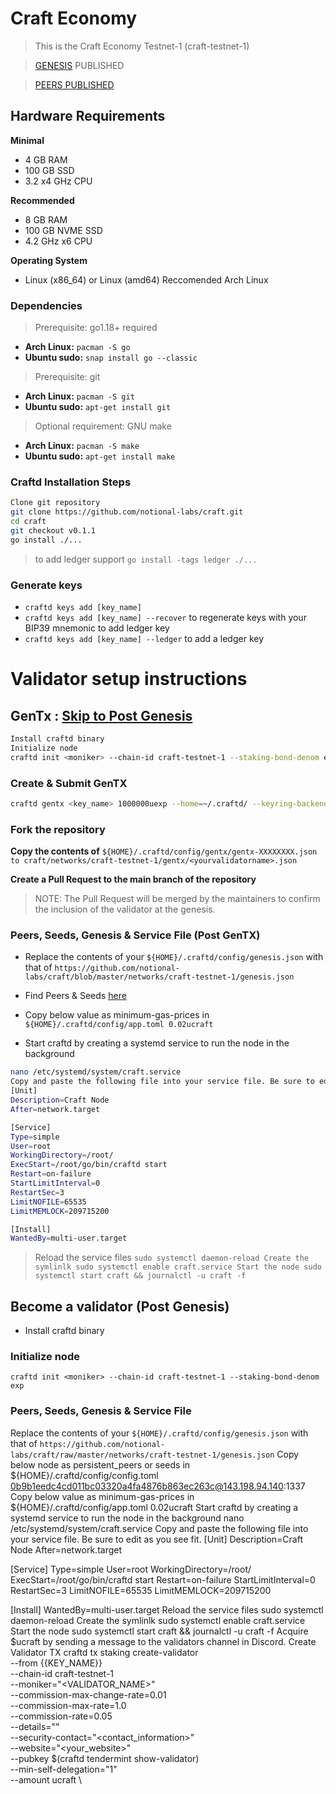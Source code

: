 # Craft Economy

>This is the Craft Economy Testnet-1 (craft-testnet-1)

>[GENESIS](https://raw.githubusercontent.com/notional-labs/craft/master/networks/craft-testnet-1/genesis.json) PUBLISHED

>[PEERS PUBLISHED](https://hackmd.io/YsZv1UXeRHOsJUH-Mkrfvw)

## Hardware Requirements
**Minimal**
* 4 GB RAM
* 100 GB SSD
* 3.2 x4 GHz CPU

**Recommended**
* 8 GB RAM
* 100 GB NVME SSD
* 4.2 GHz x6 CPU 

**Operating System**
* Linux (x86_64) or Linux (amd64) Reccomended Arch Linux

### Dependencies
>Prerequisite: go1.18+ required
* **Arch Linux:** `pacman -S go`
* **Ubuntu sudo:** `snap install go --classic`

>Prerequisite: git
* **Arch Linux:** `pacman -S git`
* **Ubuntu sudo:** `apt-get install git`

>Optional requirement: GNU make
* **Arch Linux:** `pacman -S make`
* **Ubuntu sudo:** `apt-get install make`

### Craftd Installation Steps

```bash
Clone git repository
git clone https://github.com/notional-labs/craft.git
cd craft
git checkout v0.1.1
go install ./...
```
> to add ledger support `go install -tags ledger ./...`

### Generate keys
* `craftd keys add [key_name]`
* `craftd keys add [key_name] --recover` to regenerate keys with your BIP39 mnemonic
to add ledger key
* `craftd keys add [key_name] --ledger` to add a ledger key 

# Validator setup instructions
## GenTx : [Skip to Post Genesis](https://github.com/chalabi2/craft/blob/master/networks/craft-testnet-1/README.md#become-a-validator-post-genesis)

```bash
Install craftd binary
Initialize node
craftd init <moniker> --chain-id craft-testnet-1 --staking-bond-denom exp
```
### Create & Submit GenTX
```bash
craftd gentx <key_name> 1000000uexp --home=~/.craftd/ --keyring-backend=os --chain-id=craft-testnet-1 --moniker=<your_moniker> --commission-max-change-rate=0.01 --commission-max-rate=0.5 --commission-rate=0.05 --details="<details here>" --security-contact="<email>" --website="<website>"
```
### Fork the repository 

**Copy the contents of** `${HOME}/.craftd/config/gentx/gentx-XXXXXXXX.json to craft/networks/craft-testnet-1/gentx/<yourvalidatorname>.json`

**Create a Pull Request to the main branch of the repository** 

>NOTE: The Pull Request will be merged by the maintainers to confirm the inclusion of the validator at the genesis.

### Peers, Seeds, Genesis & Service File (Post GenTX)
* Replace the contents of your `${HOME}/.craftd/config/genesis.json` with that of `https://github.com/notional-labs/craft/blob/master/networks/craft-testnet-1/genesis.json`

* Find Peers & Seeds [here](https://hackmd.io/YsZv1UXeRHOsJUH-Mkrfvw)

* Copy below value as minimum-gas-prices in `${HOME}/.craftd/config/app.toml
0.02ucraft`

* Start craftd by creating a systemd service to run the node in the background
```bash
nano /etc/systemd/system/craft.service
Copy and paste the following file into your service file. Be sure to edit as you see fit.
[Unit]
Description=Craft Node
After=network.target

[Service]
Type=simple
User=root
WorkingDirectory=/root/
ExecStart=/root/go/bin/craftd start
Restart=on-failure
StartLimitInterval=0
RestartSec=3
LimitNOFILE=65535
LimitMEMLOCK=209715200

[Install]
WantedBy=multi-user.target
```
>Reload the service files `sudo systemctl daemon-reload Create the symlinlk sudo systemctl enable craft.service Start the node sudo systemctl start craft && journalctl -u craft -f`

## Become a validator (Post Genesis)
* Install craftd binary
### Initialize node
`craftd init <moniker> --chain-id craft-testnet-1 --staking-bond-denom exp`
### Peers, Seeds, Genesis & Service File
Replace the contents of your `${HOME}/.craftd/config/genesis.json` with that of `https://github.com/notional-labs/craft/raw/master/networks/craft-testnet-1/genesis.json`
Copy below node as persistent_peers or seeds in ${HOME}/.craftd/config/config.toml
0b9b1eedc4cd011bc03320a4fa4876b863ec263c@143.198.94.140:1337
Copy below value as minimum-gas-prices in ${HOME}/.craftd/config/app.toml
0.02ucraft
Start craftd by creating a systemd service to run the node in the background
nano /etc/systemd/system/craft.service
Copy and paste the following file into your service file. Be sure to edit as you see fit.
[Unit]
Description=Craft Node
After=network.target

[Service]
Type=simple
User=root
WorkingDirectory=/root/
ExecStart=/root/go/bin/craftd start
Restart=on-failure
StartLimitInterval=0
RestartSec=3
LimitNOFILE=65535
LimitMEMLOCK=209715200

[Install]
WantedBy=multi-user.target
Reload the service files
sudo systemctl daemon-reload Create the symlinlk sudo systemctl enable craft.service Start the node sudo systemctl start craft && journalctl -u craft -f
Acquire $ucraft by sending a message to the validators channel in Discord.
Create Validator TX
craftd tx staking create-validator \
--from {{KEY_NAME}} \
--chain-id craft-testnet-1 \
--moniker="<VALIDATOR_NAME>" \
--commission-max-change-rate=0.01 \
--commission-max-rate=1.0 \
--commission-rate=0.05 \
--details="<description>" \
--security-contact="<contact_information>" \
--website="<your_website>" \
--pubkey $(craftd tendermint show-validator) \
--min-self-delegation="1" \
--amount <token delegation>ucraft \
